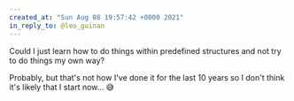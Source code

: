 ```yaml
---
created_at: "Sun Aug 08 19:57:42 +0000 2021"
in_reply_to: @leo_guinan
---
```


Could I just learn how to do things within predefined structures and not try to do things my own way?

Probably, but that's not how I've done it for the last 10 years so I don't think it's likely that I start now... 😅